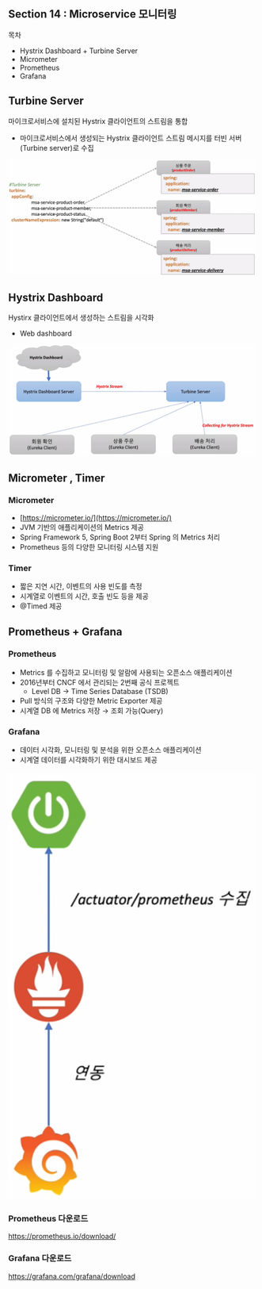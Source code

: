 ## Section 14 : Microservice 모니터링
목차

- Hystrix Dashboard +  Turbine Server
- Micrometer
- Prometheus
- Grafana

## Turbine Server

마이크로서비스에 설치된 Hystrix 클라이언트의 스트림을 통합

- 마이크로서비스에서 생성되는 Hystrix 클라이언트 스트림 메시지를 터빈 서버(Turbine server)로 수집

<img src="/img/23.png" width="500px;">

## Hystrix Dashboard

Hystirx 클라이언트에서 생성하는 스트림을 시각화

- Web dashboard

<img src="/img/24.png" width="500px;">

## Micrometer , Timer

### Micrometer

- [https://micrometer.io/](https://micrometer.io/)
- JVM 기반의 애플리케이션의 Metrics 제공
- Spring Framework 5, Spring Boot 2부터 Spring 의 Metrics 처리
- Prometheus 등의 다양한 모니터링 시스템 지원

### Timer

- 짧은 지연 시간, 이벤트의 사용 빈도를 측정
- 시계열로 이벤트의 시간, 호출 빈도 등을 제공
- @Timed 제공

## Prometheus + Grafana

### Prometheus

- Metrics 를 수집하고 모니터링 및 알람에 사용되는 오픈소스 애플리케이션
- 2016년부터 CNCF 에서 관리되는 2번째 공식 프로젝트
    - Level DB → Time Series Database (TSDB)
- Pull 방식의 구조와 다양한 Metric Exporter 제공
- 시계열 DB 에 Metrics 저장 → 조회 가능(Query)

### Grafana

- 데이터 시각화, 모니터링 및 분석을 위한 오픈소스 애플리케이션
- 시계열 데이터를 시각화하기 위한 대시보드 제공

<img src="/img/25.png" width="500px;">

### **Prometheus 다운로드**

https://prometheus.io/download/

### **Grafana 다운로드**

https://grafana.com/grafana/download
